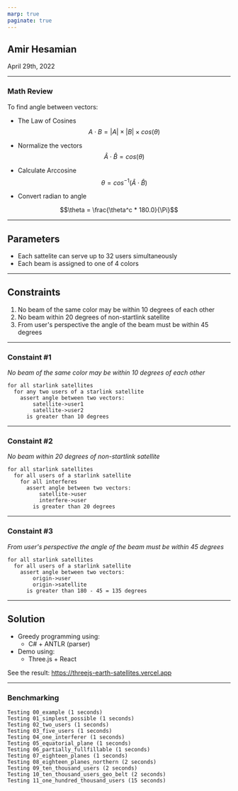 ```yaml
---
marp: true
paginate: true
---
```


## Amir Hesamian
 April 29th, 2022

---

### Math Review

To find angle between vectors:

- The Law of Cosines
$$A \cdot B = |A| \times |B| \times cos(\theta)$$

- Normalize the vectors
$$ \hat{A} \cdot \hat{B} = cos(\theta) $$

- Calculate Arccosine
$$ \theta = cos^{-1}(\hat{A} \cdot \hat{B}) $$

- Convert radian to angle

$$\theta = \frac{\theta^c * 180.0}{\Pi}$$

---

## Parameters

- Each sattelite can serve up to 32 users simultaneously
- Each beam is assigned to one of 4 colors 


---

## Constraints

1) No beam of the same color may be within 10 degrees of each other
2) No beam within 20 degrees of non-startlink satellite
3) From user's perspective the angle of the beam must be within 45 degrees

---

### Constaint #1

*No beam of the same color may be within 10 degrees of each other*

```
for all starlink satellites
  for any two users of a starlink satellite
    assert angle between two vectors:
        satellite->user1
        satellite->user2
      is greater than 10 degrees
```

---

### Constaint #2

*No beam within 20 degrees of non-startlink satellite*

```
for all starlink satellites
  for all users of a starlink satellite
    for all interferes
      assert angle between two vectors:
          satellite->user
          interfere->user
        is greater than 20 degrees
```

---

### Constaint #3

*From user's perspective the angle of the beam must be within 45 degrees*

```
for all starlink satellites
  for all users of a starlink satellite
    assert angle between two vectors:
        origin->user
        origin->satellite
      is greater than 180 - 45 = 135 degrees
```

---

## Solution

- Greedy programming using:
  - C# + ANTLR (parser)
- Demo using:
  - Three.js + React

See the result: https://threejs-earth-satellites.vercel.app

---

### Benchmarking

```shell
Testing 00_example (1 seconds)
Testing 01_simplest_possible (1 seconds)
Testing 02_two_users (1 seconds)
Testing 03_five_users (1 seconds)
Testing 04_one_interferer (1 seconds)
Testing 05_equatorial_plane (1 seconds)
Testing 06_partially_fullfillable (1 seconds)
Testing 07_eighteen_planes (1 seconds)
Testing 08_eighteen_planes_northern (2 seconds)
Testing 09_ten_thousand_users (2 seconds)
Testing 10_ten_thousand_users_geo_belt (2 seconds)
Testing 11_one_hundred_thousand_users (15 seconds)
```
